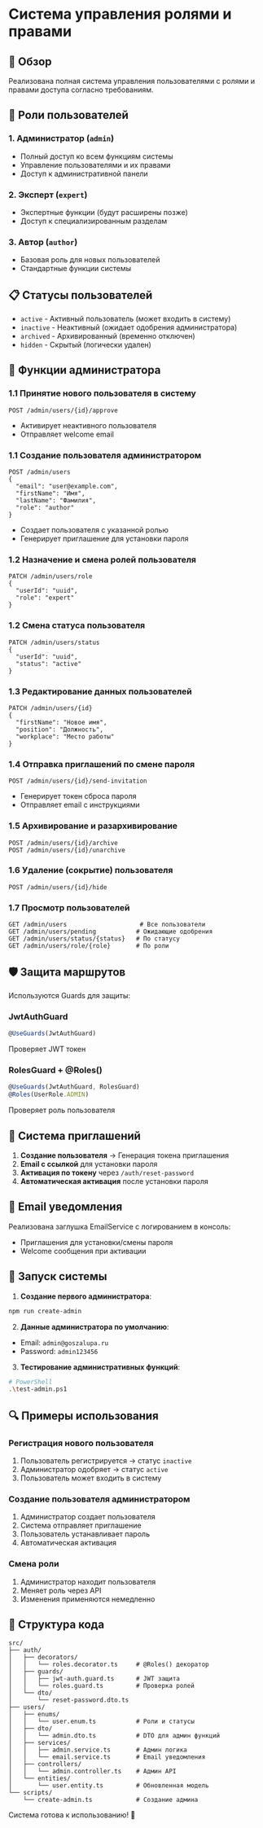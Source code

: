 # Система управления ролями и правами

## 🎯 Обзор

Реализована полная система управления пользователями с ролями и правами доступа согласно требованиям.

## 👥 Роли пользователей

### 1. Администратор (`admin`)
- Полный доступ ко всем функциям системы
- Управление пользователями и их правами
- Доступ к административной панели

### 2. Эксперт (`expert`)
- Экспертные функции (будут расширены позже)
- Доступ к специализированным разделам

### 3. Автор (`author`)
- Базовая роль для новых пользователей
- Стандартные функции системы

## 📋 Статусы пользователей

- `active` - Активный пользователь (может входить в систему)
- `inactive` - Неактивный (ожидает одобрения администратора)
- `archived` - Архивированный (временно отключен)
- `hidden` - Скрытый (логически удален)

## 🔧 Функции администратора

### 1.1 Принятие нового пользователя в систему
```http
POST /admin/users/{id}/approve
```
- Активирует неактивного пользователя
- Отправляет welcome email

### 1.1 Создание пользователя администратором
```http
POST /admin/users
{
  "email": "user@example.com",
  "firstName": "Имя",
  "lastName": "Фамилия",
  "role": "author"
}
```
- Создает пользователя с указанной ролью
- Генерирует приглашение для установки пароля

### 1.2 Назначение и смена ролей пользователя
```http
PATCH /admin/users/role
{
  "userId": "uuid",
  "role": "expert"
}
```

### 1.2 Смена статуса пользователя
```http
PATCH /admin/users/status
{
  "userId": "uuid",
  "status": "active"
}
```

### 1.3 Редактирование данных пользователей
```http
PATCH /admin/users/{id}
{
  "firstName": "Новое имя",
  "position": "Должность",
  "workplace": "Место работы"
}
```

### 1.4 Отправка приглашений по смене пароля
```http
POST /admin/users/{id}/send-invitation
```
- Генерирует токен сброса пароля
- Отправляет email с инструкциями

### 1.5 Архивирование и разархивирование
```http
POST /admin/users/{id}/archive
POST /admin/users/{id}/unarchive
```

### 1.6 Удаление (сокрытие) пользователя
```http
POST /admin/users/{id}/hide
```

### 1.7 Просмотр пользователей
```http
GET /admin/users                    # Все пользователи
GET /admin/users/pending           # Ожидающие одобрения
GET /admin/users/status/{status}   # По статусу
GET /admin/users/role/{role}       # По роли
```

## 🛡️ Защита маршрутов

Используются Guards для защиты:

### JwtAuthGuard
```typescript
@UseGuards(JwtAuthGuard)
```
Проверяет JWT токен

### RolesGuard + @Roles()
```typescript
@UseGuards(JwtAuthGuard, RolesGuard)
@Roles(UserRole.ADMIN)
```
Проверяет роль пользователя

## 🔐 Система приглашений

1. **Создание пользователя** → Генерация токена приглашения
2. **Email с ссылкой** для установки пароля
3. **Активация по токену** через `/auth/reset-password`
4. **Автоматическая активация** после установки пароля

## 📧 Email уведомления

Реализована заглушка EmailService с логированием в консоль:
- Приглашения для установки/смены пароля
- Welcome сообщения при активации

## 🚀 Запуск системы

1. **Создание первого администратора**:
```bash
npm run create-admin
```

2. **Данные администратора по умолчанию**:
- Email: `admin@goszalupa.ru`
- Password: `admin123456`

3. **Тестирование административных функций**:
```bash
# PowerShell
.\test-admin.ps1
```

## 🔍 Примеры использования

### Регистрация нового пользователя
1. Пользователь регистрируется → статус `inactive`
2. Администратор одобряет → статус `active`
3. Пользователь может входить в систему

### Создание пользователя администратором
1. Администратор создает пользователя
2. Система отправляет приглашение
3. Пользователь устанавливает пароль
4. Автоматическая активация

### Смена роли
1. Администратор находит пользователя
2. Меняет роль через API
3. Изменения применяются немедленно

## 📁 Структура кода

```
src/
├── auth/
│   ├── decorators/
│   │   └── roles.decorator.ts     # @Roles() декоратор
│   ├── guards/
│   │   ├── jwt-auth.guard.ts      # JWT защита
│   │   └── roles.guard.ts         # Проверка ролей
│   └── dto/
│       └── reset-password.dto.ts
├── users/
│   ├── enums/
│   │   └── user.enum.ts           # Роли и статусы
│   ├── dto/
│   │   └── admin.dto.ts           # DTO для админ функций
│   ├── services/
│   │   ├── admin.service.ts       # Админ логика
│   │   └── email.service.ts       # Email уведомления
│   ├── controllers/
│   │   └── admin.controller.ts    # Админ API
│   └── entities/
│       └── user.entity.ts         # Обновленная модель
└── scripts/
    └── create-admin.ts            # Создание админа
```

Система готова к использованию! 🎉
